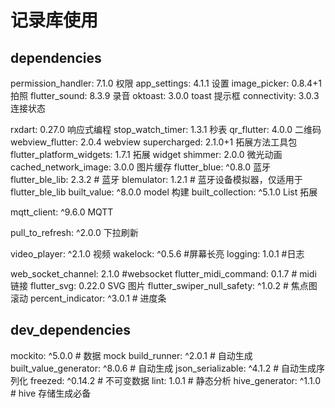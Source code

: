# 记录库使用

## dependencies

permission_handler: 7.1.0 权限
app_settings: 4.1.1 设置
image_picker: 0.8.4+1 拍照
flutter_sound: 8.3.9 录音
oktoast: 3.0.0 toast 提示框
connectivity: 3.0.3 连接状态

rxdart: 0.27.0 响应式编程
stop_watch_timer: 1.3.1 秒表
qr_flutter: 4.0.0 二维码
webview_flutter: 2.0.4 webview
supercharged: 2.1.0+1 拓展方法工具包
flutter_platform_widgets: 1.7.1 拓展 widget
shimmer: 2.0.0 微光动画
cached_network_image: 3.0.0 图片缓存
flutter_blue: ^0.8.0 蓝牙
flutter_ble_lib: 2.3.2 # 蓝牙
blemulator: 1.2.1 # 蓝牙设备模拟器，仅适用于 flutter_ble_lib
built_value: ^8.0.0 model 构建
built_collection: ^5.1.0 List 拓展

mqtt_client: ^9.6.0 MQTT

pull_to_refresh: ^2.0.0 下拉刷新

video_player: ^2.1.0 视频
wakelock: ^0.5.6 #屏幕长亮
logging: 1.0.1 #日志

web_socket_channel: 2.1.0 #websocket
flutter_midi_command: 0.1.7 # midi 链接
flutter_svg: 0.22.0 SVG 图片
flutter_swiper_null_safety: ^1.0.2 # 焦点图滚动
percent_indicator: ^3.0.1 # 进度条

## dev_dependencies

mockito: ^5.0.0 # 数据 mock
build_runner: ^2.0.1 # 自动生成
built_value_generator: ^8.0.6 # 自动生成
json_serializable: ^4.1.2 # 自动生成序列化
freezed: ^0.14.2 # 不可变数据
lint: 1.0.1 # 静态分析
hive_generator: ^1.1.0 # hive 存储生成必备
